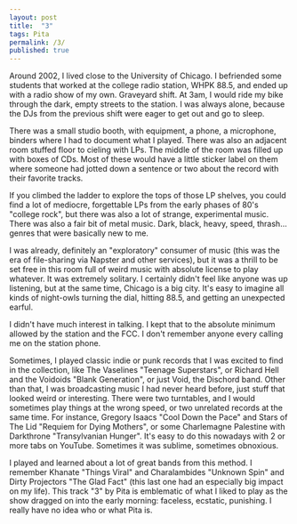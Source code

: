 ```yaml
---
layout: post
title:  "3"
tags: Pita
permalink: /3/
published: true
---
```


Around 2002, I lived close to the University of Chicago. I befriended some students that worked at the college radio station, WHPK 88.5, and ended up with a radio show of my own. Graveyard shift. At 3am, I would ride my bike through the dark, empty streets to the station. I was always alone, because the DJs from the previous shift were eager to get out and go to sleep.

There was a small studio booth, with equipment, a phone, a microphone, binders where I had to document what I played. There was also an adjacent room stuffed floor to cieling with LPs. The middle of the room was filled up with boxes of CDs. Most of these would have a little sticker label on them where someone had jotted down a sentence or two about the record with their favorite tracks. 

If you climbed the ladder to explore the tops of those LP shelves, you could find a lot of mediocre, forgettable LPs from the early phases of 80's "college rock", but there was also a lot of strange, experimental music. There was also a fair bit of metal music. Dark, black, heavy, speed, thrash... genres that were basically new to me. 

I was already, definitely an "exploratory" consumer of music (this was the era of file-sharing via Napster and other services), but it was a thrill to be set free in this room full of weird music with absolute license to play whatever. It was extremely solitary. I certainly didn't feel like anyone was up listening, but at the same time, Chicago is a big city. It's easy to imagine all kinds of night-owls turning the dial, hitting 88.5, and getting an unexpected earful.

I didn't have much interest in talking. I kept that to the absolute minimum allowed by the station and the FCC. I don't remember anyone every calling me on the station phone.

Sometimes, I played classic indie or punk records that I was excited to find in the collection, like The Vaselines "Teenage Superstars", or Richard Hell and the Voidoids "Blank Generation", or just Void, the Dischord band. Other than that, I was broadcasting music I had never heard before, just stuff that looked weird or interesting. There were two turntables, and I would sometimes play things at the wrong speed, or two unrelated records at the same time. For instance, Gregory Isaacs "Cool Down the Pace" and Stars of The Lid "Requiem for Dying Mothers", or some Charlemagne Palestine with Darkthrone "Transylvanian Hunger". It's easy to do this nowadays with 2 or more tabs on YouTube. Sometimes it was sublime, sometimes obnoxious.

I played and learned about a lot of great bands from this method. I remember Khanate "Things Viral" and Charalambides "Unknown Spin" and Dirty Projectors "The Glad Fact" (this last one had an especially big impact on my life). This track "3" by Pita is emblematic of what I liked to play as the show dragged on into the early morning: faceless, ecstatic, punishing. I really have no idea who or what Pita is.
